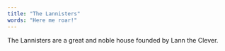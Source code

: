 ```yaml
---
title: "The Lannisters"
words: "Here me roar!"
---
```

The Lannisters are a great and noble house founded by Lann the Clever.
